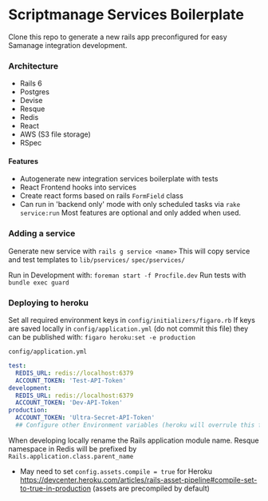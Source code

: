 # Scriptmanage Services Boilerplate

Clone this repo to generate a new rails app preconfigured for easy Samanage integration development.


### Architecture

- Rails 6
- Postgres
- Devise
- Resque
- Redis
- React
- AWS (S3 file storage)
- RSpec
 
 
 #### Features
* Autogenerate new integration services boilerplate with tests
* React Frontend hooks into services
* Create react forms based on rails `FormField` class
* Can run in 'backend only' mode with only scheduled tasks via `rake service:run`
Most features are optional and only added when used.



### Adding a service

Generate new service with `rails g service <name>`
This will copy service and test templates to `lib/pservices/` `spec/pservices/`


Run in Development with: `foreman start -f Procfile.dev`
Run tests with `bundle exec guard`


### Deploying to heroku

Set all required environment keys in `config/initializers/figaro.rb`
If keys are saved locally in `config/application.yml` (do not commit this file) they can be published with: `figaro heroku:set -e production`

`config/application.yml`
```yaml
test:
  REDIS_URL: redis://localhost:6379
  ACCOUNT_TOKEN: 'Test-API-Token'
development:
  REDIS_URL: redis://localhost:6379
  ACCOUNT_TOKEN: 'Dev-API-Token'
production:
  ACCOUNT_TOKEN: 'Ultra-Secret-API-Token'
  ## Configure other Environment variables (heroku will overrule this file)
```
When developing locally rename the Rails application module name. Resque namespace in Redis will be prefixed by `Rails.application.class.parent_name`

* May need to set `config.assets.compile = true` for Heroku https://devcenter.heroku.com/articles/rails-asset-pipeline#compile-set-to-true-in-production (assets are precompiled by default)
